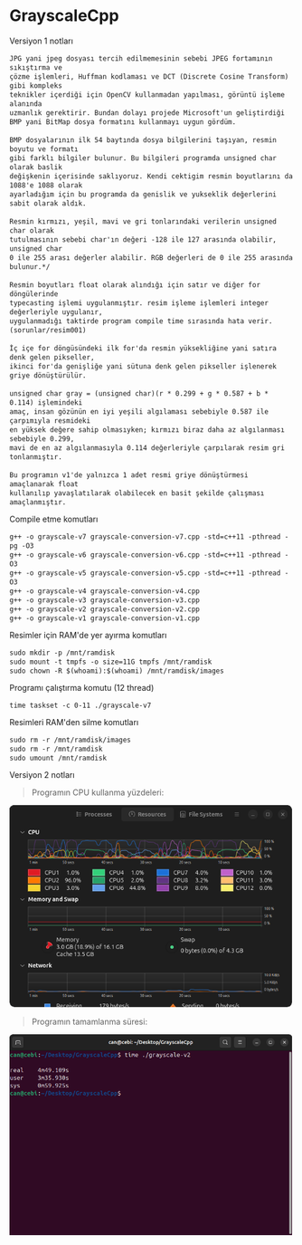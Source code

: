 # GrayscaleCpp

Versiyon 1 notları

```
JPG yani jpeg dosyası tercih edilmemesinin sebebi JPEG fortamının sıkıştırma ve
çözme işlemleri, Huffman kodlaması ve DCT (Discrete Cosine Transform) gibi kompleks
teknikler içerdiği için OpenCV kullanmadan yapılması, görüntü işleme alanında
uzmanlık gerektirir. Bundan dolayı projede Microsoft'un geliştirdiği
BMP yani BitMap dosya formatını kullanmayı uygun gördüm.

BMP dosyalarının ilk 54 baytında dosya bilgilerini taşıyan, resmin boyutu ve formatı
gibi farklı bilgiler bulunur. Bu bilgileri programda unsigned char olarak baslik
değişkenin içerisinde saklıyoruz. Kendi cektigim resmin boyutlarını da 1088'e 1088 olarak
ayarladığım için bu programda da genislik ve yukseklik değerlerini sabit olarak aldık.

Resmin kırmızı, yeşil, mavi ve gri tonlarındaki verilerin unsigned char olarak
tutulmasının sebebi char'ın değeri -128 ile 127 arasında olabilir, unsigned char
0 ile 255 arası değerler alabilir. RGB değerleri de 0 ile 255 arasında bulunur.*/

Resmin boyutları float olarak alındığı için satır ve diğer for döngülerinde
typecasting işlemi uygulanmıştır. resim işleme işlemleri integer değerleriyle uygulanır,
uygulanmadığı taktirde program compile time sırasında hata verir. (sorunlar/resim001)

İç içe for döngüsündeki ilk for'da resmin yüksekliğine yani satıra denk gelen pikseller,
ikinci for'da genişliğe yani sütuna denk gelen pikseller işlenerek griye dönüştürülür.

unsigned char gray = (unsigned char)(r * 0.299 + g * 0.587 + b * 0.114) işlemindeki
amaç, insan gözünün en iyi yeşili algılaması sebebiyle 0.587 ile çarpımıyla resmideki
en yüksek değere sahip olmasıyken; kırmızı biraz daha az algılanması sebebiyle 0.299,
mavi de en az algılanmasıyla 0.114 değerleriyle çarpılarak resim gri tonlanmıştır.

Bu programın v1'de yalnızca 1 adet resmi griye dönüştürmesi amaçlanarak float
kullanılıp yavaşlatılarak olabilecek en basit şekilde çalışması amaçlanmıştır.
```

Compile etme komutları

```
g++ -o grayscale-v7 grayscale-conversion-v7.cpp -std=c++11 -pthread -pg -O3
g++ -o grayscale-v6 grayscale-conversion-v6.cpp -std=c++11 -pthread -O3
g++ -o grayscale-v5 grayscale-conversion-v5.cpp -std=c++11 -pthread -O3
g++ -o grayscale-v4 grayscale-conversion-v4.cpp
g++ -o grayscale-v3 grayscale-conversion-v3.cpp
g++ -o grayscale-v2 grayscale-conversion-v2.cpp
g++ -o grayscale-v1 grayscale-conversion-v1.cpp
```

Resimler için RAM'de yer ayırma komutları

```
sudo mkdir -p /mnt/ramdisk
sudo mount -t tmpfs -o size=11G tmpfs /mnt/ramdisk
sudo chown -R $(whoami):$(whoami) /mnt/ramdisk/images
```

Programı çalıştırma komutu (12 thread)

```
time taskset -c 0-11 ./grayscale-v7
```

Resimleri RAM'den silme komutları

```
sudo rm -r /mnt/ramdisk/images
sudo rm -r /mnt/ramdisk
sudo umount /mnt/ramdisk
```

Versiyon 2 notları

> Programın CPU kullanma yüzdeleri:

<img src="https://github.com/can61cebi/GrayscaleCpp/blob/main/ciktilar/resim001.png" width="500">

> Programın tamamlanma süresi:

<img src="https://github.com/can61cebi/GrayscaleCpp/blob/main/ciktilar/resim002.png" width="500">
